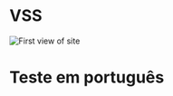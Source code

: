 # VSS

<img src="https://github.com/AlarmedEwe/VSS/blob/master/images/VSS-start.png?raw=true" alt="First view of site" />

<h1>Teste em português</h1>